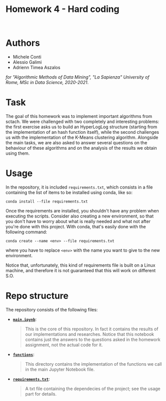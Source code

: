 # Homework 4 - Hard coding

<br>

# Authors
* Michele Conti
* Alessio Galimi
* Adrienn Timea Aszalos

*for "Algorithmic Methods of Data Mining", "La Sapienza" University of Rome, MSc in Data Science, 2020-2021*.
# Task
The goal of this homework was to implement important algorithms from sctach. We were challenged with two completely and interesting problems: the first exercise asks us to build an HyperLogLog structure (starting from the implementation of an hash function itself), while the second challenges us with the implementation of the K-Means clustering algorithm. Alongside the main tasks, we are also asked to answer several questions on the behaviour of these algorithms and on the analysis of the results we obtain using them.
# Usage
In the repository, it is included `requirements.txt`, which consists in a file containing the list of items to be installed using conda, like so:

`conda install --file requirements.txt`

Once the requirements are installed, you shouldn't have any problem when executing the scripts. Consider also creating a new environment, so that you don't have to worry about what is really needed and what not after you're done with this project. With conda, that's easily done with the following command:

`conda create --name <env> --file requirements.txt`

where you have to replace `<env>` with the name you want to give to the new environment.

Notice that, unfortunately, this kind of requirements file is built on a Linux machine, and therefore it is not guaranteed that this will work on different S.O.

# Repo structure
The repository consists of the following files:
* [__`main.ipynb`__](../main/main.ipynb):
    > This is the core of this repository. In fact it contains the results of our implementations and researches. Notice that this notebook contains just the answers to the questions asked in the homework assignment, not the actual code for it.
* [__`functions`__](../main/functions):
    > This directory contains the implementation of the functions we call in the main Jupyter Notebook file.
* [__`requirements.txt`__](../main/requirements.txt):
    > A txt file containing the dependecies of the project; see the usage part for details.